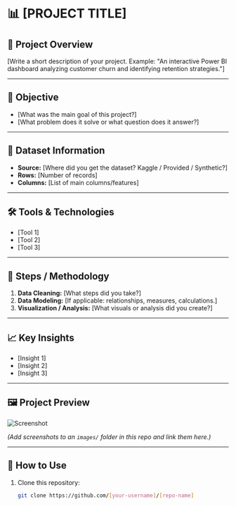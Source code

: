 # 📊 [PROJECT TITLE]

## 📌 Project Overview
[Write a short description of your project. Example: "An interactive Power BI dashboard analyzing customer churn and identifying retention strategies."]

---

## 🎯 Objective
- [What was the main goal of this project?]
- [What problem does it solve or what question does it answer?]

---

## 📂 Dataset Information
- **Source:** [Where did you get the dataset? Kaggle / Provided / Synthetic?]
- **Rows:** [Number of records]
- **Columns:** [List of main columns/features]

---

## 🛠️ Tools & Technologies
- [Tool 1]
- [Tool 2]
- [Tool 3]

---

## 🔑 Steps / Methodology
1. **Data Cleaning:** [What steps did you take?]
2. **Data Modeling:** [If applicable: relationships, measures, calculations.]
3. **Visualization / Analysis:** [What visuals or analysis did you create?]

---

## 📈 Key Insights
- [Insight 1]
- [Insight 2]
- [Insight 3]

---

## 🖼️ Project Preview
![Screenshot](images/[screenshot.png])

*(Add screenshots to an `images/` folder in this repo and link them here.)*

---

## 🚀 How to Use
1. Clone this repository:  
   ```bash
   git clone https://github.com/[your-username]/[repo-name]


